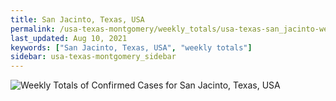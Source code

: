```yaml
---
title: San Jacinto, Texas, USA
permalink: /usa-texas-montgomery/weekly_totals/usa-texas-san_jacinto-weekly_totals.html
last_updated: Aug 10, 2021
keywords: ["San Jacinto, Texas, USA", "weekly totals"]
sidebar: usa-texas-montgomery_sidebar
---
```


![Weekly Totals of Confirmed Cases for San Jacinto, Texas, USA](/covid_tracker/images/graphs/usa-texas-san_jacinto-weekly_totals_graph.png)
